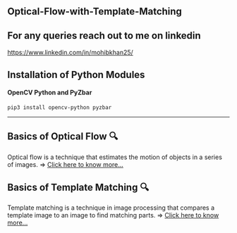 ## Optical-Flow-with-Template-Matching

## For any queries reach out to me on linkedin
<a href="https://www.linkedin.com/in/mohibkhan25/">  https://www.linkedin.com/in/mohibkhan25/ </a>

## Installation of Python Modules 

#### OpenCV Python and PyZbar

```
pip3 install opencv-python pyzbar
```

---

## Basics of Optical Flow 🔍 

Optical flow is a technique that estimates the motion of objects in a series of images. => <a href="https://nanonets.com/blog/optical-flow/">  Click here to know more... </a>


## Basics of Template Matching 🔍

Template matching is a technique in image processing that compares a template image to an image to find matching parts. => <a href="https://medium.com/analytics-vidhya/image-processing-template-matching-aac0c1cbe2c0">  Click here to know more... </a>


